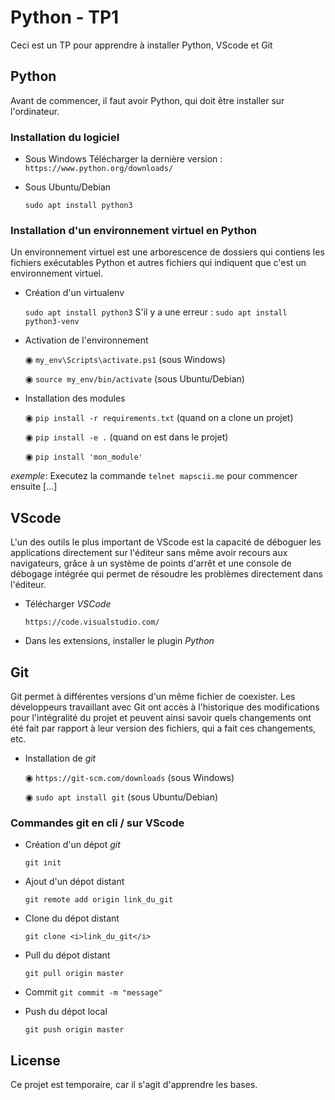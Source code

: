 # Python - TP1
Ceci est un TP pour apprendre à installer Python, VScode et Git


## Python

Avant de commencer, il faut avoir Python, qui doit être installer sur l'ordinateur.


### Installation du logiciel

- Sous Windows
	Télécharger la dernière version : ``https://www.python.org/downloads/``

- Sous Ubuntu/Debian

	``sudo apt install python3``


### Installation d'un environnement virtuel en Python

Un environnement virtuel est une arborescence de dossiers qui contiens les fichiers exécutables Python et autres fichiers qui indiquent que c'est un environnement virtuel.

- Création d'un virtualenv

	``sudo apt install python3``
	S'il y a une erreur : ``sudo apt install python3-venv``

- Activation de l'environnement

	◉ ``my_env\Scripts\activate.ps1`` (sous Windows)

	◉ ``source my_env/bin/activate`` (sous Ubuntu/Debian)

- Installation des modules

	◉ ``pip install -r requirements.txt`` (quand on a clone un projet)

	◉ ``pip install -e .`` (quand on est dans le projet)

	◉ ``pip install 'mon_module'``

_exemple_: Executez la commande ``telnet mapscii.me`` pour commencer ensuite [...]


## VScode

L'un des outils le plus important de VScode est la capacité de déboguer les applications directement sur l'éditeur sans même avoir recours aux navigateurs, grâce à un système de points d'arrêt et une console de débogage intégrée qui permet de résoudre les problèmes directement dans l'éditeur.

- Télécharger _VSCode_

	``https://code.visualstudio.com/``

- Dans les extensions, installer le plugin _Python_


## Git

Git permet à différentes versions d'un même fichier de coexister. Les développeurs travaillant avec Git ont accès à l'historique des modifications pour l'intégralité du projet et peuvent ainsi savoir quels changements ont été fait par rapport à leur version des fichiers, qui a fait ces changements, etc.

- Installation de _git_

	◉ ``https://git-scm.com/downloads`` (sous Windows)

	◉ ``sudo apt install git`` (sous Ubuntu/Debian)


### Commandes git en cli / sur VScode

- Création d'un dépot _git_

	``git init``

- Ajout d'un dépot distant

	``git remote add origin link_du_git``

- Clone du dépot distant

	``git clone <i>link_du_git</i>``

- Pull du dépot distant

	``git pull origin master``

- Commit
	``git commit -m "message"``

- Push du dépot local

	``git push origin master``


## License

Ce projet est temporaire, car il s'agit d'apprendre les bases.

